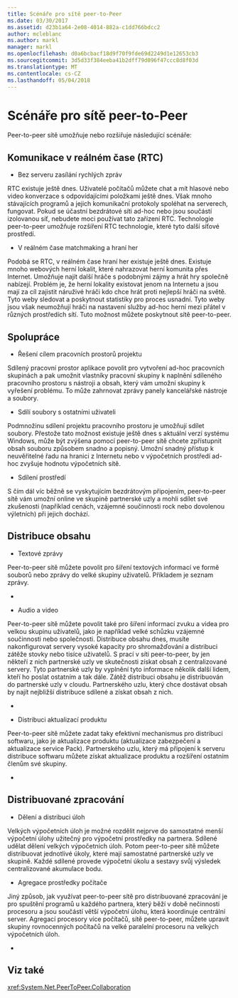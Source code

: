 ```yaml
---
title: Scénáře pro sítě peer-to-Peer
ms.date: 03/30/2017
ms.assetid: d23b1a64-2e08-4014-882a-c1dd766bdcc2
author: mcleblanc
ms.author: markl
manager: markl
ms.openlocfilehash: d0a6bcbacf18d9f70f9fde69d2249d1e12653cb3
ms.sourcegitcommit: 3d5d33f384eeba41b2dff79d096f47ccc8d8f03d
ms.translationtype: MT
ms.contentlocale: cs-CZ
ms.lasthandoff: 05/04/2018
---
```

# <a name="peer-to-peer-networking-scenarios"></a>Scénáře pro sítě peer-to-Peer
Peer-to-peer sítě umožňuje nebo rozšiřuje následující scénáře:  
  
## <a name="real-time-communications-rtc"></a>Komunikace v reálném čase (RTC)  
  
-   Bez serveru zasílání rychlých zpráv  
  
 RTC existuje ještě dnes. Uživatelé počítačů můžete chat a mít hlasové nebo video konverzace s odpovídajícími položkami ještě dnes. Však mnoho stávajících programů a jejich komunikační protokoly spoléhat na serverech, fungovat. Pokud se účastní bezdrátové síti ad-hoc nebo jsou součástí izolovanou síť, nebudete moci používat tato zařízení RTC. Technologie peer-to-peer umožňuje rozšíření RTC technologie, které tyto další síťové prostředí.  
  
-   V reálném čase matchmaking a hraní her  
  
 Podobá se RTC, v reálném čase hraní her existuje ještě dnes. Existuje mnoho webových herní lokalit, které nahrazovat herní komunita přes Internet. Umožňuje najít další hráče s podobnými zájmy a hrát hry společně nabízejí. Problém je, že herní lokality existovat jenom na Internetu a jsou mají za cíl zajistit náruživé hráči kdo chce hrát proti nejlepší hráči na světě. Tyto weby sledovat a poskytnout statistiky pro proces usnadní. Tyto weby jsou však neumožňují hráči na nastavení služby ad-hoc herní mezi přátel v různých prostředích sítí. Tuto možnost můžete poskytnout sítě peer-to-peer.  
  
## <a name="collaboration"></a>Spolupráce  
  
-   Řešení cílem pracovních prostorů projektu  
  
 Sdílený pracovní prostor aplikace povolit pro vytvoření ad-hoc pracovních skupinách a pak umožnit vlastníky pracovní skupiny k naplnění sdíleného pracovního prostoru s nástroji a obsah, který vám umožní skupiny k vyřešení problému. To může zahrnovat zprávy panely kancelářské nástroje a soubory.  
  
-   Sdílí soubory s ostatními uživateli  
  
 Podmnožinu sdílení projektu pracovního prostoru je umožňují sdílet soubory. Přestože tato možnost existuje ještě dnes s aktuální verzí systému Windows, může být zvýšena pomocí peer-to-peer sítě chcete zpřístupnit obsah souboru způsobem snadno a popisný. Umožní snadný přístup k neuvěřitelné řadu na hranici z Internetu nebo v výpočetních prostředí ad-hoc zvyšuje hodnotu výpočetních sítě.  
  
-   Sdílení prostředí  
  
 S čím dál víc běžně se vyskytujícím bezdrátovým připojením, peer-to-peer sítě vám umožní online ve skupině partnerské uzly a mohli sdílet své zkušenosti (například cenách, vzájemné součinnosti rock nebo dovolenou výletních) při jejich dochází.  
  
## <a name="content-distribution"></a>Distribuce obsahu  
  
-   Textové zprávy  
  
 Peer-to-peer sítě můžete povolit pro šíření textových informací ve formě souborů nebo zprávy do velké skupiny uživatelů. Příkladem je seznam zprávy.  
  
-  
  
-   Audio a video  
  
 Peer-to-peer sítě můžete povolit také pro šíření informací zvuku a videa pro velkou skupinu uživatelů, jako je například velké schůzku vzájemné součinnosti nebo společnosti. Distribuce obsahu dnes, musíte nakonfigurovat servery vysoké kapacity pro shromažďování a distribuci zátěže stovky nebo tisíce uživatelů. S prací v síti peer-to-peer, by jen někteří z nich partnerské uzly ve skutečnosti získat obsah z centralizované servery. Tyto partnerské uzly by vyplnění tyto informace několik další lidem, kteří ho poslat ostatním a tak dále. Zátěž distribuci obsahu je distribuován do partnerské uzly v cloudu. Partnerského uzlu, který chce dostávat obsah by najít nejbližší distribuce sdílené a získat obsah z nich.  
  
-  
  
-   Distribuci aktualizací produktu  
  
 Peer-to-peer sítě můžete zadat taky efektivní mechanismus pro distribuci softwaru, jako je aktualizace produktu (aktualizace zabezpečení a aktualizace service Pack). Partnerského uzlu, který má připojení k serveru distribuce softwaru můžete získat aktualizace produktu a rozšíření ostatním členům své skupiny.  
  
-  
  
## <a name="distributed-processing"></a>Distribuované zpracování  
  
-   Dělení a distribuci úloh  
  
 Velkých výpočetních úloh je možné rozdělit nejprve do samostatné menší výpočetní úlohy užitečný pro výpočetní prostředky na partnera. Sdílené udělat dělení velkých výpočetních úloh. Potom peer-to-peer sítě můžete distribuovat jednotlivé úkoly, které mají samostatné partnerské uzly ve skupině. Každé sdílené provede výpočetní úkolu a sestavy svůj výsledek centralizované akumulace bodu.  
  
-   Agregace prostředky počítače  
  
 Jiný způsob, jak využívat peer-to-peer sítě pro distribuované zpracování je pro spuštění programů u každého partnera, který běží v době nečinnosti procesoru a jsou součástí větší výpočetní úlohu, která koordinuje centrální server. Agregací procesory více počítačů, sítě peer-to-peer, můžete upravit skupiny rovnocenných počítačů na velké paralelní procesoru na velkých výpočetních úloh.  
  
-  
  
## <a name="see-also"></a>Viz také  
 <xref:System.Net.PeerToPeer.Collaboration>
